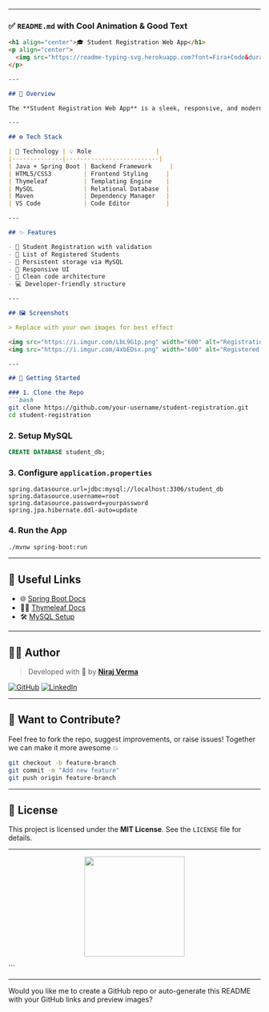 
---

### ✅ `README.md` with Cool Animation & Good Text

````markdown
<h1 align="center">🎓 Student Registration Web App</h1>
<p align="center">
  <img src="https://readme-typing-svg.herokuapp.com?font=Fira+Code&duration=2000&pause=1000&center=true&vCenter=true&width=435&lines=Built+with+Spring+Boot+%26+HTML+%F0%9F%92%BB;Responsive+UI+with+CSS+Styling+%F0%9F%92%8E;Database+integration+using+MySQL+%F0%9F%92%BE" alt="Typing SVG" />
</p>

---

## 🌟 Overview

The **Student Registration Web App** is a sleek, responsive, and modern web application that allows users to register students and view their details in a neat format. Powered by **Spring Boot**, styled with **HTML/CSS**, and backed by a **MySQL database**, this project is ideal for learning or demo purposes.

---

## ⚙️ Tech Stack

| 🔧 Technology | 💡 Role                  |
|--------------|--------------------------|
| Java + Spring Boot | Backend Framework     |
| HTML5/CSS3         | Frontend Styling     |
| Thymeleaf          | Templating Engine    |
| MySQL              | Relational Database  |
| Maven              | Dependency Manager   |
| VS Code            | Code Editor          |

---

## ✨ Features

- 🎯 Student Registration with validation
- 📝 List of Registered Students
- 📁 Persistent storage via MySQL
- 📱 Responsive UI
- 🧠 Clean code architecture
- 💻 Developer-friendly structure

---

## 🖼️ Screenshots

> Replace with your own images for best effect

<img src="https://i.imgur.com/LbL9G1p.png" width="600" alt="Registration Form UI"/>
<img src="https://i.imgur.com/4xbEDsx.png" width="600" alt="Registered Students UI"/>

---

## 🚀 Getting Started

### 1. Clone the Repo
```bash
git clone https://github.com/your-username/student-registration.git
cd student-registration
````

### 2. Setup MySQL

```sql
CREATE DATABASE student_db;
```

### 3. Configure `application.properties`

```properties
spring.datasource.url=jdbc:mysql://localhost:3306/student_db
spring.datasource.username=root
spring.datasource.password=yourpassword
spring.jpa.hibernate.ddl-auto=update
```

### 4. Run the App

```bash
./mvnw spring-boot:run
```

---

## 🔗 Useful Links

* 🌐 [Spring Boot Docs](https://spring.io/projects/spring-boot)
* 🧑‍💻 [Thymeleaf Docs](https://www.thymeleaf.org/documentation.html)
* 🛠️ [MySQL Setup](https://dev.mysql.com/doc/)

---

## 👨‍💻 Author

> Developed with 💙 by [**Niraj Verma**](https://www.linkedin.com/in/yourprofile)

[![GitHub](https://img.shields.io/badge/GitHub-100000?style=for-the-badge\&logo=github\&logoColor=white)](https://github.com/yourusername)
[![LinkedIn](https://img.shields.io/badge/LinkedIn-blue?style=for-the-badge\&logo=linkedin)](https://linkedin.com/in/yourprofile)

---

## 🧪 Want to Contribute?

Feel free to fork the repo, suggest improvements, or raise issues!
Together we can make it more awesome 💥

```bash
git checkout -b feature-branch
git commit -m "Add new feature"
git push origin feature-branch
```

---

## 📜 License

This project is licensed under the **MIT License**. See the `LICENSE` file for details.

---

<p align="center">
  <img src="https://media.giphy.com/media/qgQUggAC3Pfv687qPC/giphy.gif" width="200"/>
</p>
```

---

Would you like me to create a GitHub repo or auto-generate this README with your GitHub links and preview images?

